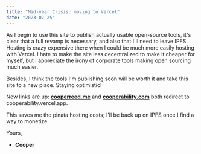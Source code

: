 ```yaml
---
title: "Mid-year Crisis: moving to Vercel"
date: "2023-07-25"
---
```


As I begin to use this site to publish actually usable open-source tools, it's clear that a full revamp is necessary, and also that I'll need to leave IPFS. Hosting is crazy expensive there when I could be much more easily hosting with Vercel. I hate to make the site less decentralized to make it cheaper for myself, but I appreciate the irony of corporate tools making open sourcing much easier.

Besides, I think the tools I'm publishing soon will be worth it and take this site to a new place. Staying optimistic!

New links are up:
**[cooperreed.me](https://cooperreed.me/)** and **[cooperability.com](https://cooperability.com/)** both redirect to cooperability.vercel.app.

This saves me the pinata hosting costs; I'll be back up on IPFS once I find a way to monetize.

Yours,

- **Cooper**
